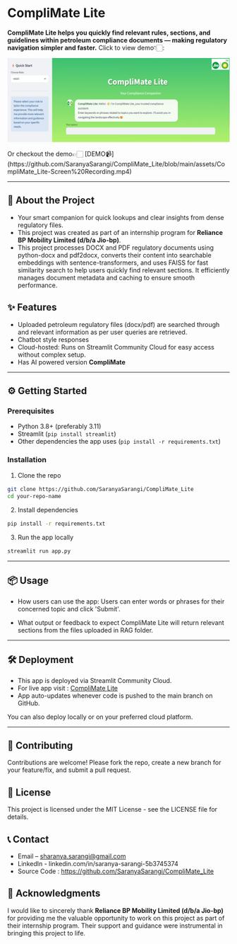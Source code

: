 # CompliMate Lite
**CompliMate Lite helps you quickly find relevant rules, sections, and guidelines within petroleum compliance documents — making regulatory navigation simpler and faster.**
Click to view demo👇🏻:
<p align="center">
  <a href="assets/CompliMate_Lite-Screen Recording.mp4">
    <img src="assets/CompliMate_Lite interface.png" alt="Demo Preview" width="600"/>
  </a>
</p>
Or checkout the demo👉🏻 [DEMO📹](https://github.com/SaranyaSarangi/CompliMate_Lite/blob/main/assets/CompliMate_Lite-Screen%20Recording.mp4)

---

## 🚀 About the Project

- Your smart companion for quick lookups and clear insights from dense regulatory files.
- This project was created as part of an internship program for **Reliance BP Mobility Limited (d/b/a Jio-bp)**.
- This project processes DOCX and PDF regulatory documents using python-docx and pdf2docx, converts their content into searchable embeddings with sentence-transformers, and uses FAISS for fast similarity search to help users quickly find relevant sections. It efficiently manages document metadata and caching to ensure smooth performance.

## ✨ Features

- Uploaded petroleum regulatory files (docx/pdf) are searched through and relevant information as per user queries are retrieved.
- Chatbot style responses
- Cloud-hosted: Runs on Streamlit Community Cloud for easy access without complex setup.
- Has AI powered version **CompliMate** 

---

## ⚙️ Getting Started

### Prerequisites

- Python 3.8+ (preferably 3.11)
- Streamlit (`pip install streamlit`)
- Other dependencies the app uses (`pip install -r requirements.txt`)

### Installation

1. Clone the repo  
```bash
git clone https://github.com/SaranyaSarangi/CompliMate_Lite
cd your-repo-name
```

2. Install dependencies
```bash
pip install -r requirements.txt
```
3. Run the app locally
```bash
streamlit run app.py
```
---

## 📦 Usage
- How users can use the app:
Users can enter words or phrases for their concerned topic and click 'Submit'.

- What output or feedback to expect
CompliMate Lite will return relevant sections from the files uploaded in RAG folder.

---

## 🛠️ Deployment
- This app is deployed via Streamlit Community Cloud.
- For live app visit : [CompliMate Lite](https://complimatelite-ccfsz8qvsmmjfqvrjkkbqq.streamlit.app/)
- App auto-updates whenever code is pushed to the main branch on GitHub.

You can also deploy locally or on your preferred cloud platform.

---

## 🤝 Contributing
Contributions are welcome! Please fork the repo, create a new branch for your feature/fix, and submit a pull request.

## 📄 License
This project is licensed under the MIT License - see the LICENSE file for details.

## 📞 Contact
- Email – sharanya.sarangi@gmail.com
- LinkedIn - linkedin.com/in/saranya-sarangi-5b3745374
- Source Code : https://github.com/SaranyaSarangi/CompliMate_Lite

## 🎉 Acknowledgments
I would like to sincerely thank **Reliance BP Mobility Limited (d/b/a Jio-bp)** for providing me the valuable opportunity to work on this project as part of their internship program. Their support and guidance were instrumental in bringing this project to life.
